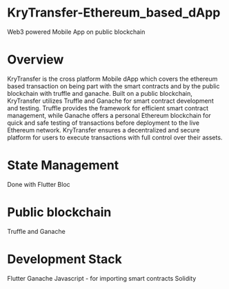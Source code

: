 # KryTransfer-Ethereum_based_dApp
 Web3 powered Mobile App on public blockchain

# Overview
KryTransfer is the cross platform Mobile dApp which covers the ethereum based transaction on being part with the smart contracts and by the public blockchain with truffle and ganache. 
Built on a public blockchain, KryTransfer utilizes Truffle and Ganache for smart contract development and testing. Truffle provides the framework for efficient smart contract management, while Ganache offers a personal Ethereum blockchain for quick and safe testing of transactions before deployment to the live Ethereum network. KryTransfer ensures a decentralized and secure platform for users to execute transactions with full control over their assets.

# State Management
Done with Flutter Bloc

# Public blockchain
Truffle and Ganache

# Development Stack

Flutter
Ganache
Javascript - for importing smart contracts
Solidity


